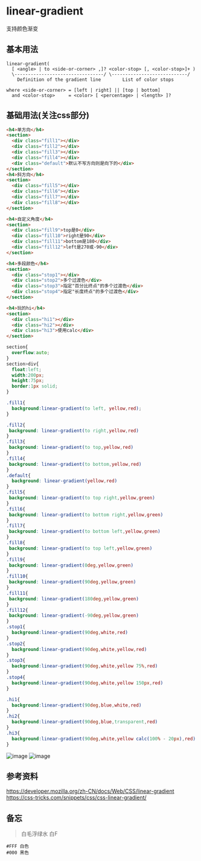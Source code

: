 linear-gradient
==

支持颜色渐变

## 基本用法
```
linear-gradient( 
  [ <angle> | to <side-or-corner> ,]? <color-stop> [, <color-stop>]+ )
  \---------------------------------/ \----------------------------/
    Definition of the gradient line        List of color stops  

where <side-or-corner> = [left | right] || [top | bottom]
  and <color-stop>     = <color> [ <percentage> | <length> ]?
```

## 基础用法(关注css部分)
```html
<h4>单方向</h4>
<section>
  <div class="fill1"></div>
  <div class="fill2"></div>
  <div class="fill3"></div>
  <div class="fill4"></div>
  <div class="default">默认不写方向则是向下的</div>
</section>
<h4>斜方向</h4>
<section>
  <div class="fill5"></div>
  <div class="fill6"></div>
  <div class="fill7"></div>
  <div class="fill8"></div>
</section>

<h4>自定义角度</h4>
<section>
  <div class="fill9">top是0</div>
  <div class="fill10">right是90</div>
  <div class="fill11">bottom是180</div>
  <div class="fill12">left是270或-90</div>
</section>

<h4>多段颜色</h4>
<section>
  <div class="stop1"></div>
  <div class="stop2">多个过渡色</div>
  <div class="stop3">指定"百分比终点"的多个过渡色</div>
  <div class="stop4">指定"长度终点"的多个过渡色</div>
</section>

<h4>玩的hi</h4>
<section>
  <div class="hi1"></div>
  <div class="hi2"></div>
  <div class="hi3">使用calc</div>
</section>
```

```css
section{
  overflow:auto;
}
section>div{
  float:left;
  width:200px;
  height:75px;
  border:1px solid;
}

.fill1{
  background:linear-gradient(to left, yellow,red);
}

.fill2{
 background: linear-gradient(to right,yellow,red)
}
.fill3{
 background: linear-gradient(to top,yellow,red)
}
.fill4{
 background: linear-gradient(to bottom,yellow,red)
}
.default{
  background: linear-gradient(yellow,red)
}
.fill5{
 background: linear-gradient(to top right,yellow,green)
}
.fill6{
 background: linear-gradient(to bottom right,yellow,green)
}
.fill7{
 background: linear-gradient(to bottom left,yellow,green)
}
.fill8{
 background: linear-gradient(to top left,yellow,green)
}
.fill9{
 background: linear-gradient(0deg,yellow,green)
}
.fill10{
 background: linear-gradient(90deg,yellow,green)
}
.fill11{
 background: linear-gradient(180deg,yellow,green)
}
.fill12{
 background: linear-gradient(-90deg,yellow,green)
}
.stop1{
  background:linear-gradient(90deg,white,red)
}
.stop2{
  background:linear-gradient(90deg,white,yellow,red)
}
.stop3{
  background:linear-gradient(90deg,white,yellow 75%,red)
}
.stop4{
  background:linear-gradient(90deg,white,yellow 150px,red)
}

.hi1{
  background:linear-gradient(90deg,blue,white,red)
}
.hi2{
  background:linear-gradient(90deg,blue,transparent,red)
}
.hi3{
  background:linear-gradient(90deg,white,yellow calc(100% - 20px),red)
}
```

![image](https://user-images.githubusercontent.com/16630659/53733460-0333a200-3ebc-11e9-8aba-d558dc12edaa.png)
![image](https://user-images.githubusercontent.com/16630659/53733526-337b4080-3ebc-11e9-91a5-7bbb3772dee8.png)


## 参考资料
https://developer.mozilla.org/zh-CN/docs/Web/CSS/linear-gradient
https://css-tricks.com/snippets/css/css-linear-gradient/

## 备忘

> 白毛浮绿水 白F
```
#FFF 白色
#000 黑色
```




